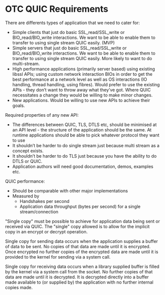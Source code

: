# OTC QUIC Requirements

There are differents types of application that we need to cater for:

* Simple clients that just do basic SSL_read/SSL_write or BIO_read/BIO_write
interactions. We want to be able to enable them to transfer to using single
stream QUIC easily. (MVP)
* Simple servers that just do basic SSL_read/SSL_write or BIO_read/BIO_write
interactions. We want to be able to enable them to transfer to using single
stream QUIC easily. More likely to want to do multi-stream.
* High performance applications (primarily server based) using existing libssl
APIs; using custom network interaction BIOs in order to get the best performance
at a network level as well as OS interactions (IO handling, thread handling,
using fibres). Would prefer to use the existing APIs - they don’t want to throw
away what they’ve got. Where QUIC necessitates a change they would be willing to
make minor changes.
* New applications. Would be willing to use new APIs to achieve their goals.

Required properties of any new API:

* The differences between QUIC, TLS, DTLS etc, should be minimised at an API
level - the structure of the application should be the same. At runtime
applications should be able to pick whatever protocol they want to use
* It shouldn’t be harder to do single stream just because multi stream as a
concept exists.
* It shouldn’t be harder to do TLS just because you have the ability to do DTLS
or QUIC.
* Application authors will need good documentation, demos, examples etc.

QUIC performance:

* Should be comparable with other major implementations
* Measured by
    * Handshakes per second
    * Application data throughput (bytes per second) for a single stream/connection

"Single copy" must be possible to achieve for application data being sent or
received via QUIC. The "single" copy allowed is to allow for the implicit copy
in an encrypt or decrypt operation.

Single copy for sending data occurs when the application supplies a buffer of
data to be sent. No copies of that data are made until it is encrypted. Once
encrypted no further copies of the encrypted data are made until it is provided
to the kernel for sending via a system call.

Single copy for receiving data occurs when a library supplied buffer is filled
by the kernel via a system call from the socket. No further copies of that data
are made until it is decrypted. It is decrypted directly into a buffer made
available to (or supplied by) the application with no further internal copies
made.

